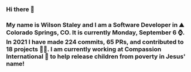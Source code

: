 ### Hi there 👋

### My name is Wilson Staley and I am a Software Developer in ⛰ Colorado Springs, CO.  It is currently Monday, September 6 ⌚. In 2021 I have made 224 commits, 65 PRs, and contributed to 18 projects 👨‍💻. I am currently working at Compassion International 🏢 to help release children from poverty in Jesus' name!